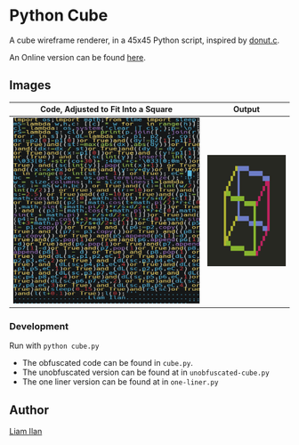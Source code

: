 # Python Cube
A cube wireframe renderer, in a 45x45 Python script, inspired by [donut.c](https://www.a1k0n.net/2006/09/15/obfuscated-c-donut.html).

An Online version can be found [here](https://replit.com/@snowboardsheep/Python-Cube?v=1).
## Images
| Code, Adjusted to Fit Into a Square    | Output                              |
|----------------------------------------|-------------------------------------|
| ![45x45 Script](./img/square-font.png) | ![Wireframe Cube](./img/output.png) |

### Development
Run with `python cube.py`
- The obfuscated code can be found in `cube.py`.
- The unobfuscated version can be found at in `unobfuscated-cube.py`
- The one liner version can be found at in `one-liner.py`

## Author
[Liam Ilan](https://github.com/liam-ilan)
